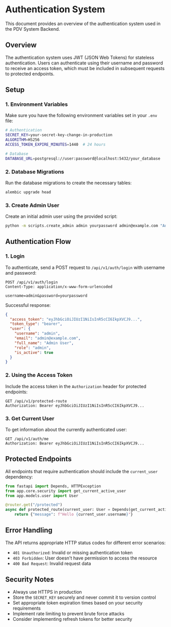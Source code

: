 # Authentication System

This document provides an overview of the authentication system used in the PDV System Backend.

## Overview

The authentication system uses JWT (JSON Web Tokens) for stateless authentication. Users can authenticate using their username and password to receive an access token, which must be included in subsequent requests to protected endpoints.

## Setup

### 1. Environment Variables

Make sure you have the following environment variables set in your `.env` file:

```bash
# Authentication
SECRET_KEY=your-secret-key-change-in-production
ALGORITHM=HS256
ACCESS_TOKEN_EXPIRE_MINUTES=1440  # 24 hours

# Database
DATABASE_URL=postgresql://user:password@localhost:5432/your_database
```

### 2. Database Migrations

Run the database migrations to create the necessary tables:

```bash
alembic upgrade head
```

### 3. Create Admin User

Create an initial admin user using the provided script:

```bash
python -m scripts.create_admin admin yourpassword admin@example.com "Admin User"
```

## Authentication Flow

### 1. Login

To authenticate, send a POST request to `/api/v1/auth/login` with username and password:

```http
POST /api/v1/auth/login
Content-Type: application/x-www-form-urlencoded

username=admin&password=yourpassword
```

Successful response:

```json
{
  "access_token": "eyJhbGciOiJIUzI1NiIsInR5cCI6IkpXVCJ9...",
  "token_type": "bearer",
  "user": {
    "username": "admin",
    "email": "admin@example.com",
    "full_name": "Admin User",
    "role": "admin",
    "is_active": true
  }
}
```

### 2. Using the Access Token

Include the access token in the `Authorization` header for protected endpoints:

```http
GET /api/v1/protected-route
Authorization: Bearer eyJhbGciOiJIUzI1NiIsInR5cCI6IkpXVCJ9...
```

### 3. Get Current User

To get information about the currently authenticated user:

```http
GET /api/v1/auth/me
Authorization: Bearer eyJhbGciOiJIUzI1NiIsInR5cCI6IkpXVCJ9...
```

## Protected Endpoints

All endpoints that require authentication should include the `current_user` dependency:

```python
from fastapi import Depends, HTTPException
from app.core.security import get_current_active_user
from app.models.user import User

@router.get("/protected")
async def protected_route(current_user: User = Depends(get_current_active_user)):
    return {"message": f"Hello {current_user.username}"}
```

## Error Handling

The API returns appropriate HTTP status codes for different error scenarios:

- `401 Unauthorized`: Invalid or missing authentication token
- `403 Forbidden`: User doesn't have permission to access the resource
- `400 Bad Request`: Invalid request data

## Security Notes

- Always use HTTPS in production
- Store the `SECRET_KEY` securely and never commit it to version control
- Set appropriate token expiration times based on your security requirements
- Implement rate limiting to prevent brute force attacks
- Consider implementing refresh tokens for better security
